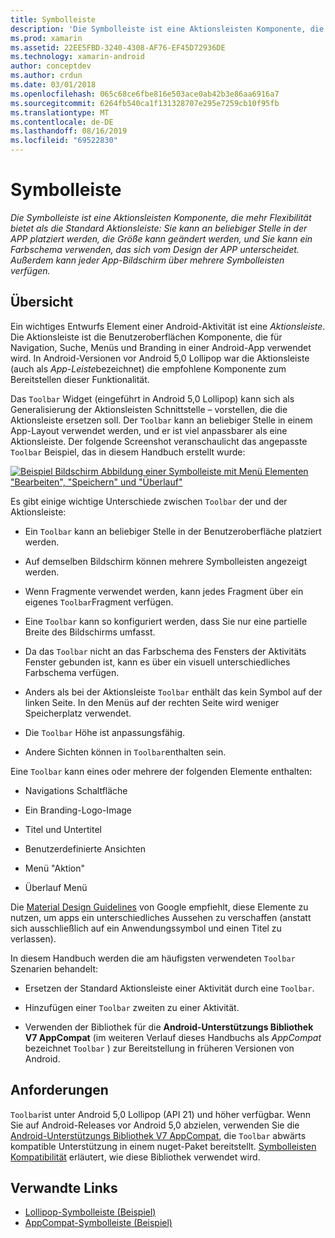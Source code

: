 ```yaml
---
title: Symbolleiste
description: 'Die Symbolleiste ist eine Aktionsleisten Komponente, die mehr Flexibilität bietet als die Standard Aktionsleiste: Sie kann an beliebiger Stelle in der APP platziert werden, die Größe kann geändert werden, und Sie kann ein Farbschema verwenden, das sich vom Design der APP unterscheidet. Außerdem kann jeder App-Bildschirm über mehrere Symbolleisten verfügen.'
ms.prod: xamarin
ms.assetid: 22EE5FBD-3240-4308-AF76-EF45D72936DE
ms.technology: xamarin-android
author: conceptdev
ms.author: crdun
ms.date: 03/01/2018
ms.openlocfilehash: 065c68ce6fbe816e503ace0ab42b3e86aa6916a7
ms.sourcegitcommit: 6264fb540ca1f131328707e295e7259cb10f95fb
ms.translationtype: MT
ms.contentlocale: de-DE
ms.lasthandoff: 08/16/2019
ms.locfileid: "69522830"
---
```

# <a name="toolbar"></a>Symbolleiste

_Die Symbolleiste ist eine Aktionsleisten Komponente, die mehr Flexibilität bietet als die Standard Aktionsleiste: Sie kann an beliebiger Stelle in der APP platziert werden, die Größe kann geändert werden, und Sie kann ein Farbschema verwenden, das sich vom Design der APP unterscheidet. Außerdem kann jeder App-Bildschirm über mehrere Symbolleisten verfügen._

 
## <a name="overview"></a>Übersicht

Ein wichtiges Entwurfs Element einer Android-Aktivität ist eine *Aktionsleiste*. Die Aktionsleiste ist die Benutzeroberflächen Komponente, die für Navigation, Suche, Menüs und Branding in einer Android-App verwendet wird. In Android-Versionen vor Android 5,0 Lollipop war die Aktionsleiste (auch als *App-Leiste*bezeichnet) die empfohlene Komponente zum Bereitstellen dieser Funktionalität. 

Das `Toolbar` Widget (eingeführt in Android 5,0 Lollipop) kann sich als Generalisierung der Aktionsleisten Schnittstelle &ndash; vorstellen, die die Aktionsleiste ersetzen soll. Der `Toolbar` kann an beliebiger Stelle in einem App-Layout verwendet werden, und er ist viel anpassbarer als eine Aktionsleiste. Der folgende Screenshot veranschaulicht das angepasste `Toolbar` Beispiel, das in diesem Handbuch erstellt wurde: 

[![Beispiel Bildschirm Abbildung einer Symbolleiste mit Menü Elementen "Bearbeiten", "Speichern" und "Überlauf"](images/01-toolbar-sml.png)](images/01-toolbar.png#lightbox)

Es gibt einige wichtige Unterschiede zwischen `Toolbar` der und der Aktionsleiste: 

- Ein `Toolbar` kann an beliebiger Stelle in der Benutzeroberfläche platziert werden.

- Auf demselben Bildschirm können mehrere Symbolleisten angezeigt werden.

- Wenn Fragmente verwendet werden, kann jedes Fragment über ein eigenes `Toolbar`Fragment verfügen. 

- Eine `Toolbar` kann so konfiguriert werden, dass Sie nur eine partielle Breite des Bildschirms umfasst. 

- Da das `Toolbar` nicht an das Farbschema des Fensters der Aktivitäts Fenster gebunden ist, kann es über ein visuell unterschiedliches Farbschema verfügen. 

- Anders als bei der Aktionsleiste `Toolbar` enthält das kein Symbol auf der linken Seite. In den Menüs auf der rechten Seite wird weniger Speicherplatz verwendet. 

- Die `Toolbar` Höhe ist anpassungsfähig. 

- Andere Sichten können in `Toolbar`enthalten sein. 

Eine `Toolbar` kann eines oder mehrere der folgenden Elemente enthalten: 

- Navigations Schaltfläche

- Ein Branding-Logo-Image

- Titel und Untertitel

- Benutzerdefinierte Ansichten

- Menü "Aktion"

- Überlauf Menü

Die [Material Design Guidelines](https://material.google.com/) von Google empfiehlt, diese Elemente zu nutzen, um apps ein unterschiedliches Aussehen zu verschaffen (anstatt sich ausschließlich auf ein Anwendungssymbol und einen Titel zu verlassen). 

In diesem Handbuch werden die am häufigsten verwendeten `Toolbar` Szenarien behandelt:

- Ersetzen der Standard Aktionsleiste einer Aktivität durch eine `Toolbar`. 

- Hinzufügen einer `Toolbar` zweiten zu einer Aktivität.

- Verwenden der Bibliothek für die **Android-Unterstützungs Bibliothek V7 AppCompat** (im weiteren Verlauf dieses Handbuchs als *AppCompat* bezeichnet `Toolbar` ) zur Bereitstellung in früheren Versionen von Android. 

 
 
## <a name="requirements"></a>Anforderungen

`Toolbar`ist unter Android 5,0 Lollipop (API 21) und höher verfügbar. Wenn Sie auf Android-Releases vor Android 5,0 abzielen, verwenden Sie die [Android-Unterstützungs Bibliothek V7 AppCompat](https://www.nuget.org/packages/Xamarin.Android.Support.v7.AppCompat/), die `Toolbar` abwärts kompatible Unterstützung in einem nuget-Paket bereitstellt. 
[Symbolleisten Kompatibilität](~/android/user-interface/controls/tool-bar/toolbar-compatibility.md) erläutert, wie diese Bibliothek verwendet wird. 




## <a name="related-links"></a>Verwandte Links

- [Lollipop-Symbolleiste (Beispiel)](https://docs.microsoft.com/samples/xamarin/monodroid-samples/android50-toolbar)
- [AppCompat-Symbolleiste (Beispiel)](https://docs.microsoft.com/samples/xamarin/monodroid-samples/supportv7-appcompat-toolbar)
